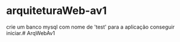 # arquiteturaWeb-av1
crie um banco mysql com nome de 'test' para a aplicação conseguir iniciar.#   A r q W e b A v 1  
 